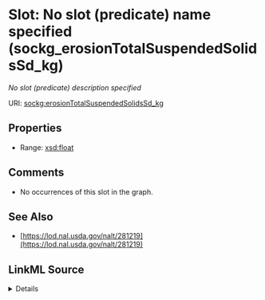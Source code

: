 

# Slot: No slot (predicate) name specified (sockg_erosionTotalSuspendedSolidsSd_kg)


_No slot (predicate) description specified_







URI: [sockg:erosionTotalSuspendedSolidsSd_kg](https://idir.uta.edu/sockg-ontology/docs/erosionTotalSuspendedSolidsSd_kg)



<!-- no inheritance hierarchy -->








## Properties

* Range: [xsd:float](http://www.w3.org/2001/XMLSchema#float)





## Comments

* No occurrences of this slot in the graph.

## See Also

* [https://lod.nal.usda.gov/nalt/281219](https://lod.nal.usda.gov/nalt/281219)



## LinkML Source

<details>

```yaml
name: sockg_erosionTotalSuspendedSolidsSd_kg
description: No slot (predicate) description specified
title: No slot (predicate) name specified
comments:
- No occurrences of this slot in the graph.
from_schema: soc-kg
see_also:
- https://lod.nal.usda.gov/nalt/281219
rank: 1000
domain: sockg_WaterQualityConc
slot_uri: sockg:erosionTotalSuspendedSolidsSd_kg
alias: sockg_erosionTotalSuspendedSolidsSd_kg
range: float

```
</details>